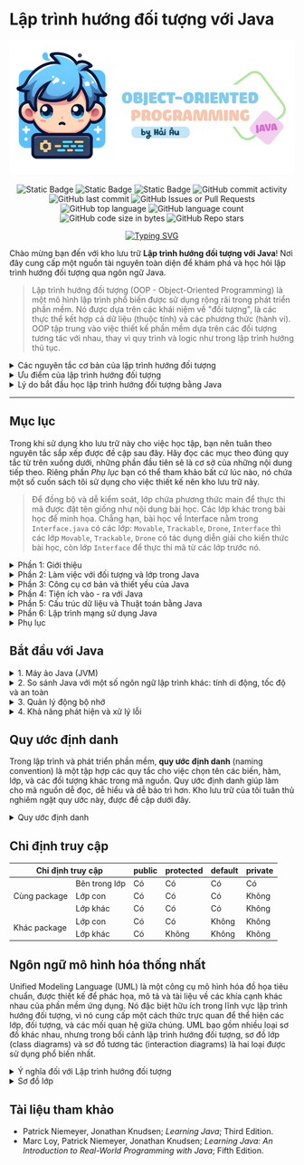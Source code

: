 # Lập trình hướng đối tượng với Java

![intro](images/logo.png)

<p align = "center">
<img alt="Static Badge" src="https://img.shields.io/badge/HUST-course-blue?labelColor=FF6868&color=DCFFB7">
<img alt="Static Badge" src="https://img.shields.io/badge/open_source-for_education-blue?labelColor=365486&color=DCF2F1">
<img alt="Static Badge" src="https://img.shields.io/badge/newbie-learn_to_code-blue?labelColor=6962AD&color=83C0C1">
<img alt="GitHub commit activity" src="https://img.shields.io/github/commit-activity/w/HaiAu2501/Object-oriented-Programming-with-Java?labelColor=FFF5E0&color=8DECB4">
<img alt="GitHub last commit" src="https://img.shields.io/github/last-commit/HaiAu2501/Object-oriented-Programming-with-Java?labelColor=1679AB&color=C5FF95">
<img alt="GitHub Issues or Pull Requests" src="https://img.shields.io/github/issues/HaiAu2501/Object-oriented-Programming-with-Java?labelColor=A34343&color=E9C874">
<img alt="GitHub top language" src="https://img.shields.io/github/languages/top/HaiAu2501/Object-oriented-Programming-with-Java?labelColor=FFD1E3&color=FFFAB7">
<img alt="GitHub language count" src="https://img.shields.io/github/languages/count/HaiAu2501/Object-oriented-Programming-with-Java?labelColor=DD5746&color=FFC470">
<img alt="GitHub code size in bytes" src="https://img.shields.io/github/languages/code-size/HaiAu2501/Object-oriented-Programming-with-Java?labelColor=7AA2E3&color=97E7E1">
<img alt="GitHub Repo stars" src="https://img.shields.io/github/stars/HaiAu2501/Object-oriented-Programming-with-Java?labelColor=4CCD99&color=FFF455">
</p>

<p align = "center">
<a href="https://git.io/typing-svg"><img src="https://readme-typing-svg.demolab.com?font=Fira+Code&pause=1000&center=true&vCenter=true&random=false&width=450&lines=Object-oriented+Programming+with+Java" alt="Typing SVG" /></a>
</p>

Chào mừng bạn đến với kho lưu trữ **Lập trình hướng đối tượng với Java**! Nơi đây cung cấp một nguồn tài nguyên toàn diện để khám phá và học hỏi lập trình hướng đối tượng qua ngôn ngữ Java.

> Lập trình hướng đối tượng (OOP - Object-Oriented Programming) là một mô hình lập trình phổ biến được sử dụng rộng rãi trong phát triển phần mềm. Nó được dựa trên các khái niệm về "đối tượng", là các thực thể kết hợp cả dữ liệu (thuộc tính) và các phương thức (hành vi). OOP tập trung vào việc thiết kế phần mềm dựa trên các đối tượng tương tác với nhau, thay vì quy trình và logic như trong lập trình hướng thủ tục.

<details>

<summary> Các nguyên tắc cơ bản của lập trình hướng đối tượng</summary>
<br/>

Lập trình hướng đối tượng dựa trên 4 nguyên tắc cơ bản, đó là: Đóng gói, Kế thừa, Đa hình, và Trừu tượng hóa. Mỗi nguyên tắc này cung cấp một cách tiếp cận để giải quyết các vấn đề trong phát triển phần mềm và giúp quản lý mã nguồn một cách hiệu quả hơn.

**1. Đóng gói** (Encapsulation): Đây là khái niệm che giấu chi tiết triển khai bên trong của đối tượng, ngăn người dùng trực tiếp truy cập vào dữ liệu bên trong. Đóng gói giúp bảo vệ dữ liệu và hành vi của đối tượng khỏi sự can thiệp không mong muốn và cung cấp một giao diện thống nhất để tương tác với đối tượng.

<details>

<summary>Đoạn mã minh họa</summary>

```java
// Lớp Employee (Nhân viên) chứa các thuộc tính: tên, tuổi, lương
public class Employee {
    // Các biến dữ liệu riêng tư để ngăn chặn truy cập trực tiếp từ bên ngoài lớp
    private String name;
    private int age;
    private double salary;

    // Constructor (hàm tạo) để khởi tạo các giá trị của đối tượng
    public Employee(String name, int age, double salary) {
        this.name = name;
        this.age = age;
        this.salary = salary;
    }

    // Các phương thức getter để truy cập các biến dữ liệu
    public String getName() {
        return name;
    }

    public int getAge() {
        return age;
    }

    public double getSalary() {
        return salary;
    }

    // Các phương thức setter để cập nhật giá trị của các biến dữ liệu
    public void setName(String name) {
        this.name = name;
    }

    public void setAge(int age) {
        this.age = age;
    }

    public void setSalary(double salary) {
        this.salary = salary;
    }
}

// Lớp Main để thực thi mã
public class Main {
    public static void main(String[] args) {
        // Tạo đối tượng của lớp Employee
        Employee emp = new Employee("John Doe", 30, 50000);

        // Truy cập và cập nhật thông qua các phương thức getter và setter
        System.out.println("Employee name: " + emp.getName());
        emp.setSalary(55000);
        System.out.println("Updated salary: " + emp.getSalary());
    }
}
```

Trong ví dụ này, các biến `name`, `age`, và `salary` được đánh dấu là `private`, điều này có nghĩa là chúng không thể được truy cập trực tiếp từ bên ngoài lớp `Employee`. Thay vào đó, các phương thức `getName()`, `getAge()`, `getSalary()`, `setName()`, `setAge()`, và `setSalary()` được cung cấp để truy cập và cập nhật giá trị của các biến này, đảm bảo tính đóng gói.

</details>

**2. Kế thừa** (Inheritance): Kế thừa cho phép một lớp mới kế thừa các thuộc tính và phương thức từ một lớp đã có sẵn. Lớp mới này có thể bổ sung thêm hoặc sửa đổi các thành phần thừa kế để đáp ứng nhu cầu riêng của nó, giúp tái sử dụng và mở rộng mã nguồn một cách hiệu quả.

<details>

<summary>Đoạn mã minh họa</summary>

```java
// Lớp cơ sở (hay lớp cha): Employee
public class Employee {
    private String name;
    private int age;

    // Constructor của lớp Employee
    public Employee(String name, int age) {
        this.name = name;
        this.age = age;
    }

    // Getter và Setter
    public String getName() {
        return name;
    }

    public void setName(String name) {
        this.name = name;
    }

    public int getAge() {
        return age;
    }

    public void setAge(int age) {
        this.age = age;
    }

    // Phương thức để hiển thị thông tin
    public void displayInfo() {
        System.out.println("Name: " + name + ", Age: " + age);
    }
}

// Lớp dẫn xuất (hay lớp con): Manager kế thừa từ Employee
public class Manager extends Employee {
    private double salary;

    // Constructor của lớp Manager
    public Manager(String name, int age, double salary) {
        super(name, age); // Gọi constructor của lớp cơ sở (lớp cha)
        this.salary = salary;
    }

    // Phương thức mới của lớp Manager
    @Override
    public void displayInfo() {
        // Gọi phương thức displayInfo của lớp cơ sở (lớp cha)
        super.displayInfo();
        System.out.println("Salary: " + salary);
    }
}

public class Main {
    public static void main(String[] args) {
        // Tạo đối tượng Manager
        Manager manager = new Manager("Alice Johnson", 42, 75000);
        manager.displayInfo(); // Hiển thị thông tin của Manager
    }
}
```

- Trong ví dụ này:
  - Lớp `Employee` là lớp cơ sở, chứa thông tin cơ bản như tên và tuổi.
  - Lớp `Manager` là lớp dẫn xuất từ `Employee` và bổ sung thêm thuộc tính `salary`.
  - Lớp `Manager` sử dụng từ khóa `extends` để kế thừa từ lớp `Employee`. Constructor của `Manager` gọi `super(name, age)`; để khởi tạo các thuộc tính được kế thừa từ lớp `Employee`.
  - Phương thức `displayInfo()` được ghi đè trong lớp `Manager` để thêm thông tin về mức lương, đồng thời gọi phương thức `displayInfo()` của lớp cơ sở để hiển thị thông tin cơ bản.

</details>

**3. Đa hình** (Polymorphism): Đa hình là khả năng mà theo đó các lớp khác nhau có thể được sử dụng thông qua cùng một giao diện. Phương thức có thể được định nghĩa trong một lớp cơ sở và được thay thế bởi các phương thức có cùng tên trong các lớp dẫn xuất, cho phép các đối tượng được xử lý thông qua giao diện chung mà không cần biết kiểu dữ liệu cụ thể của chúng.

Trong Java, tính đa hình được thể hiện thông qua việc ghi đè phương thức (method overriding) và nạp chồng phương thức (method overloading).

<details>

<summary>Ghi đè phương thức</summary>

```java
class Animal {
    void speak() {
        System.out.println("Animal speaks");
    }
}

// Lớp Dog (chó) kế thừa lớp Animal (động vật)
class Dog extends Animal {
    // Lớp Dog ghi đè phương thức speak() của lớp cha
    @Override
    void speak() {
        System.out.println("Dog barks");
    }
}

// Lớp Cat (mèo) kế thừa lớp Animal (động vật)
class Cat extends Animal {
    // Lớp Dog ghi đè phương thức speak() của lớp cha
    @Override
    void speak() {
        System.out.println("Cat meows");
    }
}

public class Main {
    public static void main(String[] args) {
        Animal myAnimal = new Animal();
        Animal myDog = new Dog();
        Animal myCat = new Cat();

        myAnimal.speak(); // Prints "Animal speaks"
        myDog.speak();    // Prints "Dog barks"
        myCat.speak();    // Prints "Cat meows"
    }
}
```

Trong ví dụ này, phương thức `speak()` được ghi đè trong các lớp `Dog` và `Cat`. Khi gọi phương thức `speak()` trên đối tượng của lớp con, Java xác định phương thức nào sẽ được gọi tại thời điểm chạy, tùy thuộc vào loại đối tượng mà biến tham chiếu đến.

</details>

<details>

<summary>Nạp chồng phương thức</summary>

```java
class Printer {
    // In chuỗi
    void print(String data) {
        System.out.println("String: " + data);
    }

    // In số nguyên
    void print(int data) {
        System.out.println("Integer: " + data);
    }

    // In số thực
    void print(double data) {
        System.out.println("Double: " + data);
    }
}

public class Main {
    public static void main(String[] args) {
        Printer printer = new Printer();

        // Gọi phương thức print nạp chồng
        printer.print("Hello, World!");
        printer.print(123);
        printer.print(98.76);
    }
}
```

- Trong ví dụ này:
  - Lớp `Printer` có ba phiên bản của phương thức `print`, mỗi phiên bản xử lý một kiểu dữ liệu cụ thể: `String`, `int`, và `double`.
  - Mỗi lần gọi phương thức `print`, Java sẽ xác định phiên bản phù hợp dựa trên kiểu dữ liệu của đối số truyền vào.

</details>

<details>

<summary>Triển khai giao diện</summary>

Tính đa hình cũng được thể hiện rất rõ ràng qua cơ chế sử dụng interface. Interface trong Java là một cách để đạt được đa hình ở mức độ cao hơn, cho phép một lớp triển khai (implement) nhiều interface và một interface có thể được triển khai bởi nhiều lớp khác nhau.

Giả sử chúng ta có một interface `CanFly` và hai lớp `Bird` và `Airplane` cả hai đều triển khai interface này:

```java
interface CanFly {
    void fly();
}

class Bird implements CanFly {
    public void fly() {
        System.out.println("The bird flaps its wings to fly.");
    }
}

class Airplane implements CanFly {
    public void fly() {
        System.out.println("The airplane turns on its engines to fly.");
    }
}

public class TestPolymorphism {
    public static void main(String[] args) {
        CanFly myBird = new Bird();
        CanFly myAirplane = new Airplane();

        myBird.fly();        // Output: The bird flaps its wings to fly.
        myAirplane.fly();    // Output: The airplane turns on its engines to fly.
    }
}
```

- Trong ví dụ này:
  - Interface `CanFly` định nghĩa phương thức `fly()` mà không cung cấp phần thân phương thức.
  - Cả `Bird` và `Airplane` đều triển khai phương thức `fly()` theo cách riêng của chúng.
  - Cả hai đối tượng `myBird` và `myAirplane` đều được tham chiếu thông qua kiểu interface `CanFly`, và khi gọi phương thức `fly()`, đa hình cho phép chúng ta không cần quan tâm đến việc đối tượng thuộc lớp nào; chúng ta chỉ biết rằng chúng có thể bay.

</details>

**4. Trừu tượng hóa** (Abstraction): Trừu tượng hóa cho phép lập trình viên tập trung vào những gì một đối tượng làm mà không cần quan tâm đến cách thực hiện. Nó tạo ra một lớp cơ sở mô tả một giao diện tổng quát mà các lớp dẫn xuất sẽ thực thi, đơn giản hóa việc quản lý sự phức tạp của hệ thống.

Trong Java, trừu tượng hóa có thể được thực hiện bằng hai cách:

<details>

<summary>Lớp trừu tượng</summary>

Lớp trừu tượng (Abstract Class) là một lớp không thể tạo đối tượng và có thể chứa phương thức trừu tượng không có phần thân.

```java
abstract class Animal {
    // Phương thức trừu tượng
    abstract void makeSound();

    // Phương thức bình thường
    void breathe() {
        System.out.println("Breathing...");
    }
}

class Dog extends Animal {
    // Triển khai phương thức trừu tượng trong lớp con
    void makeSound() {
        System.out.println("Bark");
    }
}

public class Main {
    public static void main(String[] args) {
        Animal myDog = new Dog();
        myDog.makeSound(); // In ra "Bark"
        myDog.breathe();   // In ra "Breathing..."
    }
}
```

- Trong ví dụ này:
  - `Animal` là một lớp trừu tượng có phương thức trừu tượng `makeSound()`.
  - `Dog` là lớp kế thừa từ `Animal` và phải cung cấp triển khai cụ thể cho phương thức trừu tượng `makeSound()`.

</details>

<details>

<summary>Giao diện</summary>

Giao diện (Interface) chỉ có thể chứa các phương thức trừu tượng mà không có triển khai.

```java
interface Vehicle {
    void start();
    void stop();
}

class Car implements Vehicle {
    public void start() {
        System.out.println("Car starting");
    }

    public void stop() {
        System.out.println("Car stopping");
    }
}

class Bike implements Vehicle {
    public void start() {
        System.out.println("Bike starting");
    }

    public void stop() {
        System.out.println("Bike stopping");
    }
}

public class Main {
    public static void main(String[] args) {
        Vehicle myCar = new Car();
        Vehicle myBike = new Bike();
        
        myCar.start();  // In ra "Car starting"
        myCar.stop();   // In ra "Car stopping"
        myBike.start(); // In ra "Bike starting"
        myBike.stop();  // In ra "Bike stopping"
    }
}
```

Ở đây, `Vehicle` là một interface định nghĩa hai phương thức trừu tượng: `start()` và `stop()`. Các lớp `Car` và `Bike` triển khai interface này và cung cấp triển khai cụ thể cho mỗi phương thức.

</details>

</details>

<details>

<summary>Ưu điểm của lập trình hướng đối tượng</summary>
<br/>

Lập trình hướng đối tượng mang lại nhiều ưu điểm vượt trội trong phát triển phần mềm, giúp nó trở thành một trong những mô hình thiết kế và lập trình chính trong ngành công nghệ thông tin. Dưới đây là những ưu điểm của nó:

- **Tái sử dụng mã**: OOP cho phép lập trình viên sử dụng lại mã nguồn thông qua cơ chế kế thừa. Lớp con có thể kế thừa tính năng từ lớp cha mà không cần phải viết lại mã đó. Điều này giúp giảm bớt lượng công việc lập trình, giảm thiểu các lỗi tiềm ẩn và tăng tốc độ phát triển phần mềm.

- **Dễ dàng bảo trì và sửa lỗi**: Cấu trúc đóng gói trong OOP giúp che giấu chi tiết triển khai, chỉ cung cấp giao diện (interface) cần thiết cho người dùng. Điều này làm cho việc bảo trì và cập nhật hệ thống trở nên dễ dàng hơn, vì thay đổi bên trong một đối tượng không ảnh hưởng tới các đối tượng khác.

- **Mô hình hóa thực tiễn**: OOP cho phép lập trình viên mô hình hóa các thực thể thực tế dưới dạng đối tượng phần mềm, làm cho mã nguồn dễ hiểu và quản lý hơn. Việc sử dụng các đối tượng như là biểu diễn của dữ liệu và hành vi trong thế giới thực giúp phát triển phần mềm trở nên trực quan và gần gũi hơn với người lập trình.

- **Tính mở rộng**: Nhờ vào khả năng kế thừa và đóng gói, OOP dễ dàng mở rộng. Một lớp mới có thể được tạo ra với sự kế thừa từ một hoặc nhiều lớp đã tồn tại mà không làm ảnh hưởng tới những lớp đó. Điều này giúp hệ thống phát triển một cách linh hoạt và thích ứng với nhu cầu mới một cách nhanh chóng.

- **Tính bảo mật**: Đóng gói không chỉ giúp ẩn đi chi tiết triển khai mà còn cung cấp một lớp bảo mật. Dữ liệu bên trong một đối tượng được bảo vệ khỏi sự truy cập trực tiếp từ bên ngoài, đảm bảo tính toàn vẹn và an toàn của dữ liệu.

</details>

<details>

<summary>Lý do bắt đầu học lập trình hướng đối tượng bằng Java</summary>
<br/>

Java là một trong những ngôn ngữ lập trình phổ biến nhất được sử dụng để giảng dạy lập trình hướng đối tượng vì nhiều lý do chính đáng.

- **Java là một ngôn ngữ thuần túy hướng đối tượng**, nghĩa là mọi thứ trong Java đều là đối tượng hoặc lớp. Các khái niệm như kế thừa, đóng gói, đa hình, và trừu tượng hoàn toàn được tích hợp sẵn trong ngôn ngữ. Điều này giúp người học dễ dàng tiếp cận và thực hành các nguyên lý OOP một cách tự nhiên trong quá trình lập trình.

- **Java có cú pháp khá rõ ràng và dễ hiểu.** Cú pháp của Java dựa trên C/C++, nhưng đã loại bỏ một số tính năng phức tạp như con trỏ trực tiếp, làm cho nó trở thành ngôn ngữ lý tưởng để giảng dạy cho người mới bắt đầu. Việc loại bỏ những tính năng phức tạp này giúp người học tập trung vào việc hiểu các khái niệm cốt lõi của OOP mà không bị sa lầy vào các chi tiết khó hiểu.

- **Java là ngôn ngữ độc lập nền tảng**, có thể chạy trên bất kỳ hệ điều hành nào có máy ảo Java (JVM). Điều này có nghĩa là các chương trình Java có thể phát triển và thực thi một cách nhất quán trên các nền tảng khác nhau mà không cần thay đổi mã. Sự linh hoạt này là lý tưởng cho môi trường học tập, nơi sinh viên và giáo viên có thể sử dụng nhiều loại phần cứng và phần mềm.

</details>

---

## Mục lục

Trong khi sử dụng kho lưu trữ này cho việc học tập, bạn nên tuân theo nguyên tắc sắp xếp được đề cập sau đây. Hãy đọc các mục theo đúng quy tắc từ trên xuống dưới, những phần đầu tiên sẽ là cơ sở của những nội dung tiếp theo. Riêng phần *Phụ lục* bạn có thể tham khảo bất cứ lúc nào, nó chứa một số cuốn sách tôi sử dụng cho việc thiết kế nên kho lưu trữ này.

> Để đồng bộ và dễ kiểm soát, lớp chứa phương thức main để thực thi mã được đặt tên giống như nội dung bài học. Các lớp khác trong bài học để minh họa. Chẳng hạn, bài học về Interface nằm trong `Interface.java` có các lớp: `Movable`, `Trackable`, `Drone`, `Interface` thì các lớp `Movable`, `Trackable`, `Drone` có tác dụng diễn giải cho kiến thức bài học, còn lớp `Interface` để thực thi mã từ các lớp trước nó.

<details>
<summary>Phần 1: Giới thiệu</summary>

- [**Bắt đầu với Java**](#bắt-đầu-với-java)
  - Máy ảo Java
  - So sánh Java với một số ngôn ngữ lập trình khác: tính di động, tốc độ và an toàn
  - Quản lý động bộ nhớ
  - Khả năng phát hiện và xử lý lỗi
- [**Naming Convention**](#quy-ước-định-danh)
- [**Unified Modeling Language**](#ngôn-ngữ-mô-hình-hóa-thống-nhất)
- [**The Java Language**](1.%20The%20Java%20Language/)
  - [HelloWorld](1.%20The%20Java%20Language/HelloWorld.java)
  - [HelloJava](1.%20The%20Java%20Language/HelloJava.java)
  - [DataTypes](1.%20The%20Java%20Language/DataTypes.java)
  - [Wrappers](1.%20The%20Java%20Language/Wrappers.java)
  - [Boxing](1.%20The%20Java%20Language/Boxing.java)
  - [Enumerations](1.%20The%20Java%20Language/Enumerations.java)
  - [Arrays](1.%20The%20Java%20Language/Arrays.java)
  - [ArgumentPassing](1.%20The%20Java%20Language/ArgumentPassing.java)
  - [MethodOverloading](1.%20The%20Java%20Language/MethodOverloading.java)
  - [ObjectsInJava](1.%20The%20Java%20Language/ObjectsInJava.java)
  - [InitializerBlock](1.%20The%20Java%20Language/InitializerBlock.java)
  - [ObjectCreation](1.%20The%20Java%20Language/ObjectCreation.java)
  - [ObjectDestruction](1.%20The%20Java%20Language/ObjectDestruction.java)
  - [ThisReference](1.%20The%20Java%20Language/ThisReference.java)

</details>

<details>

<summary>Phần 2: Làm việc với đối tượng và lớp trong Java</summary>

- [**Classes in Java**](2.%20Classes%20in%20Java/)
  - [Subclass](2.%20Classes%20in%20Java/Subclass.java)
  - [Casting](2.%20Classes%20in%20Java/Casting.java)
  - [SuperConstructor](2.%20Classes%20in%20Java/SuperConstructor.java)
  - [Abstract](2.%20Classes%20in%20Java/Abstract.java)
  - [Interface](2.%20Classes%20in%20Java/Interface.java)
  - [Callback](2.%20Classes%20in%20Java/Callback.java)
  - [InterfaceVariables](2.%20Classes%20in%20Java/InterfaceVariables.java)
  - [SubInterface](2.%20Classes%20in%20Java/SubInterface.java)
- **Inner Classes**
  - [NestedClass](2.%20Classes%20in%20Java/NestedClass.java)
  - [InnerClass](2.%20Classes%20in%20Java/InnerClass.java)
  - [AdapterClass](2.%20Classes%20in%20Java/AdapterClass.java)
  - [WithinMethods](2.%20Classes%20in%20Java/WithinMethods.java)
  - [StaticInnerClass](2.%20Classes%20in%20Java/StaticInnerClass.java)
  - [AnonymousInnerClass](2.%20Classes%20in%20Java/AnonymousInnerClass.java)
  - [EventHandling](2.%20Classes%20in%20Java/EventHandling.java)
- **The Object Class**
  - [TheObjectClass](2.%20Classes%20in%20Java/TheObjectClass.java)
  - [Equals](2.%20Classes%20in%20Java/Equals.java)
  - [Hashcode](2.%20Classes%20in%20Java/Hashcode.java)
  - [Clone](2.%20Classes%20in%20Java/Clone.java)
- **The Class Class**
  - [TheClassClass](2.%20Classes%20in%20Java/TheClassClass.java)
  - [Reflection](2.%20Classes%20in%20Java/Reflection.java)
- **Annotations**
  - [Annotations](2.%20Classes%20in%20Java/Annotations.java)
- **Generics**

</details>

<details>

<summary>Phần 3: Công cụ cơ bản và thiết yếu của Java</summary>

- [**Core Ultilities**](3.%20Core%20Ultilities/)
  - [StringTips](3.%20Core%20Ultilities/StringTips.java)
  - [Math](3.%20Core%20Ultilities/Math.java)
  - [Random](3.%20Core%20Ultilities/Random.java)
  - [Time](3.%20Core%20Ultilities/Time.java)
  - [Collections](3.%20Core%20Ultilities/Collections.java)
  - [Iteration](3.%20Core%20Ultilities/Iteration.java)
  - [Properties](3.%20Core%20Ultilities/Properties.java)
  - [LoggingAPI](3.%20Core%20Ultilities/LoggingAPI.java)

</details>

<details>

<summary>Phần 4: Tiện ích vào - ra với Java</summary>

- [**IO Facilities**](4.%20IO%20Facilities/)
  - Streams
  - Pipes
  - Files
  - DataCompression
  - Buffers

</details>

<details>

<summary>Phần 5: Cấu trúc dữ liệu và Thuật toán bằng Java</summary>

> Mục này gần như cùng thứ tự với kho lưu trữ của tôi: [**Cấu trúc dữ liệu và Thuật toán sử dụng C/C++**](https://github.com/HaiAu2501/Data-Structures-and-Algorithms-using-C), chỉ khác là được viết bằng ngôn ngữ Java. Sẽ có một số khác biệt giữa hai ngôn ngữ, bạn đọc có thể tự đối chiếu chúng.

- **Tuần 1: Làm quen với Java**
  - [SumTwoInts](5.%20Data%20Structures%20and%20Algorithms/SumTwoInts.java)
  - [SumOfArray](5.%20Data%20Structures%20and%20Algorithms/SumOfArray.java)
  - [MaxSubarray](5.%20Data%20Structures%20and%20Algorithms/MaxSubarray.java)
- **Tuần 2: Thuật toán Đệ quy & Thuật toán Quay lui**
- **Tuần 3: Thuật toán Nhánh cận & Thuật toán Tham lam**
- **Tuần 4: Thuật toán Quy hoạch động**
- **Tuần 5: Ngăn xếp & Hàng đợi**

</details>

<details>

<summary>Phần 6: Lập trình mạng sử dụng Java</summary>

</details>

<details>

<summary>Phụ lục</summary>

- [**Chỉ định truy cập**](#chỉ-định-truy-cập)
- [**Tài liệu tham khảo**](#tài-liệu-tham-khảo)
- [**Tải xuống tài liệu tham khảo**](documents)
- [**Dự án của tôi**](.projects)
  - [**TicTacToe**](.projects/TicTacToe.java)

</details>

## Bắt đầu với Java

<details>

<summary>1. Máy ảo Java (JVM)</summary>
<br/>

Java vừa là ngôn ngữ lập trình vừa được **biên dịch** (complied) vừa được **thông dịch** (interpreted). Trong Java, mã nguồn được biên dịch thành bytecode, đó là các chỉ thị nhị phân đơn giản hoạt động như mã máy cho máy tính. Tuy nhiên, khác với C hay C++, bytecode của Java không phải là mã máy bản địa cho bất kỳ loại vi xử lý cụ thể nào mà là cho một máy ảo Java (JVM), một nền tảng chung cho mọi hệ thống.

Bytecode này sau đó được máy ảo Java thông dịch và thực thi như thể nó là mã máy bản địa. JVM hoạt động giống như một hệ điều hành thực sự trong việc quản lý bộ nhớ và xử lý các lệnh, đảm bảo an toàn và di động của mã. Mọi đặc điểm của ngôn ngữ Java đều được định nghĩa rõ ràng, không phụ thuộc vào hệ thống nền tảng cụ thể nào, giúp Java có khả năng chạy đồng nhất trên nhiều nền tảng khác nhau mà không cần chỉnh sửa mã.

JVM cung cấp một môi trường thực thi an toàn, nơi nó thực hiện các chức năng tương tự như một hệ điều hành. Nó quản lý bộ nhớ, thực thi các lệnh dựa trên ngăn xếp, và xử lý các kiểu dữ liệu nguyên thủy. Việc này giảm thiểu các rủi ro bảo mật và tăng tính ổn định của ứng dụng.

</details>

<details>

<summary>2. So sánh Java với một số ngôn ngữ lập trình khác: tính di động, tốc độ và an toàn</summary>
<br/>

Dù có vẻ ngoài tương tự như C và C++ về cú pháp, Java không phải là hậu duệ trực tiếp của C hay là phiên bản tiếp theo của C++. Java có nhiều điểm chung với các ngôn ngữ động như Smalltalk và Lisp hơn là với C. Sự giống nhau chỉ dừng lại ở cú pháp bên ngoài như sử dụng nhiều dấu ngoặc nhọn và dấu chấm phẩy. Java thừa hưởng triết lý của C về một ngôn ngữ tốt nên gọn nhẹ, dễ nhớ nhưng lại mở rộng vốn từ vựng qua các gói lớp Java.

Ngôn ngữ kịch bản như Perl, Python và Ruby rất phổ biến vì chúng phù hợp cho các ứng dụng an toàn, được kết nối mạng. Tuy nhiên, hầu hết các ngôn ngữ kịch bản không được thiết kế cho lập trình quy mô lớn nghiêm túc. Chúng thường không phù hợp cho các dự án lớn hay phức tạp vì cấu trúc chương trình lỏng lẻo và hệ thống kiểu dữ liệu đơn giản.

Java cung cấp một nền tảng an toàn để phát triển các framework cấp cao hơn và thậm chí là các ngôn ngữ khác, kết hợp sự đơn giản và tính năng của Java cho phép phát triển nhanh chóng và dễ dàng thay đổi ứng dụng. Java cũng đã học hỏi từ các tính năng của Smalltalk và cải tiến chúng, đặc biệt là trong việc sử dụng bộ kiểm tra bytecode để đảm bảo tính chính xác của mã Java biên dịch, giúp nâng cao hiệu suất và đảm bảo an toàn hơn so với Smalltalk.

Java được thiết kế để là một ngôn ngữ an toàn, không chỉ chống lại các lỗi phần mềm mà còn các vấn đề thường gặp trong thiết kế và lập trình. Java cung cấp nhiều lớp bảo vệ, từ kiểm tra an toàn của mã trước khi chạy cho đến cách thức mà trình tải lớp (class loader), một cơ chế tải bytecode của trình thông dịch Java, tạo ra một "bức tường" xung quanh các lớp không đáng tin cậy. Những tính năng này là nền tảng cho các chính sách bảo mật cấp cao, cho phép hoặc không cho phép các loại hoạt động khác nhau trên từng ứng dụng.

Java bắt đầu từ một "tấm bảng trắng" và do đó có thể tránh được những tính năng phức tạp hoặc gây tranh cãi có trong các ngôn ngữ khác. Ví dụ, Java không cho phép lập trình viên tái định nghĩa các toán tử (như + hay -), không có tiền xử lý mã nguồn như macros hay #define statements, những thứ thường được dùng trong các ngôn ngữ khác để hỗ trợ sự phụ thuộc vào nền tảng.

Java cũng cung cấp một cấu trúc gói (package) rõ ràng để tổ chức các tệp lớp, giúp trình biên dịch xử lý một số chức năng của công cụ make truyền thống một cách hiệu quả. Mọi thông tin kiểu dữ liệu đều được bảo toàn trong các lớp Java đã biên dịch, không cần tới các tệp tiêu đề nguồn thừa như trong C/C++. Điều này khiến mã Java dễ đọc và ít cần đến ngữ cảnh hơn.

Java chỉ hỗ trợ kế thừa đơn (mỗi lớp chỉ có một lớp "cha" duy nhất) nhưng cho phép kế thừa nhiều giao diện (interface). Giao diện trong Java, tương tự như lớp trừu tượng trong C++, xác định hành vi của một đối tượng mà không định nghĩa thực thi của nó. Đây là một cơ chế mạnh mẽ cho phép nhà phát triển định nghĩa một "hợp đồng" về hành vi của đối tượng mà có thể được sử dụng và tham chiếu một cách độc lập với bất kỳ thực thi đối tượng cụ thể nào.

</details>

<details>

<summary>3. Quản lý động bộ nhớ</summary>
<br/>

Java loại bỏ việc sử dụng con trỏ có thể tham chiếu tới bất kỳ khu vực bộ nhớ nào và thêm vào thu gom rác tự động cùng mảng cấp cao. Những tính năng này giúp loại bỏ nhiều vấn đề liên quan đến an toàn, khả năng chuyển đổi và tối ưu hóa mà các ngôn ngữ khác thường gặp phải. Trong Java, các đối tượng không còn được sử dụng sẽ tự động được thu hồi bộ nhớ, giảm thiểu lỗi do quản lý bộ nhớ thủ công.

Java không sử dụng con trỏ theo nghĩa truyền thống mà thay vào đó là các tham chiếu, định kiểu chặt chẽ và an toàn hơn. Các đối tượng trong Java, ngoại trừ các kiểu nguyên thủy, được truy cập qua tham chiếu. Điều này cho phép xây dựng các cấu trúc dữ liệu phức tạp một cách an toàn về kiểu dữ liệu mà không có rủi ro liên quan đến con trỏ trong C/C++.

</details>

<details>

<summary>4. Khả năng phát hiện và xử lý lỗi</summary>
<br/>

Java được thiết kế để xử lý lỗi một cách thông minh và hiệu quả, nhờ vào cơ chế quản lý ngoại lệ mạnh mẽ. Trong Java, các lỗi không chỉ được bắt và xử lý tại một nơi cụ thể trong chương trình thông qua khối mã "catch", mà còn được đóng gói thành các đối tượng ngoại lệ. Mỗi đối tượng này mang thông tin về nguyên nhân gây ra lỗi, giúp lập trình viên dễ dàng hiểu và xử lý lỗi một cách chính xác. Trình biên dịch Java đòi hỏi phương thức phải tuyên bố các ngoại lệ mà nó có thể phát sinh, hoặc là phải tự xử lý chúng ngay lập tức. Điều này giúp đưa thông tin lỗi lên cùng mức độ quan trọng với các thông tin khác như kiểu dữ liệu trả về hay tham số của phương thức. Qua đó, khi lập trình, bạn có thể dự đoán và chuẩn bị sẵn sàng cho các tình huống có thể xảy ra, đảm bảo rằng ứng dụng của bạn sẽ hoạt động ổn định và an toàn hơn.

</details>

## Quy ước định danh

Trong lập trình và phát triển phần mềm, **quy ước định danh** (naming convention) là một tập hợp các quy tắc cho việc chọn tên các biến, hàm, lớp, và các đối tượng khác trong mã nguồn. Quy ước định danh giúp làm cho mã nguồn dễ đọc, dễ hiểu và dễ bảo trì hơn. Kho lưu trữ của tôi tuân thủ nghiêm ngặt quy ước này, được đề cập dưới đây.

<details>

<summary>Quy ước định danh</summary>
<ol>

<li><b>Lớp (Class) và Giao diện (Interface):</b></li>

- *Lớp:* Tên lớp luôn bắt đầu bằng chữ cái in hoa (PascalCase). Nếu tên lớp bao gồm nhiều từ, mỗi từ cũng phải bắt đầu bằng chữ cái in hoa. Ví dụ: `Student`, `Car`, `ColorChooser`.

- *Giao diện:* Giống như class, tên interface cũng sử dụng PascalCase. Thường thì tên interface sẽ bắt đầu bằng các chữ cái viết hoa như `I` hoặc sử dụng các hậu tố/suffix như `able` hoặc `ible` để mô tả tính năng, chẳng hạn như `Runnable`, `Accessible`.

<li><b>Phương thức (Method)/Hàm (Function) và Biến (Variable):</b></li>

- Tên phương thức luôn bắt đầu bằng chữ thường và theo sau là camelCase. Tên phương thức thường là các động từ hoặc cụm động từ mô tả hành động mà phương thức đó thực hiện. Ví dụ: `getName()`, `calculateTotalWidth()`.

- Tên biến cũng nên bắt đầu bằng chữ thường và theo sau là camelCase. Tên biến nên rõ ràng và mô tả được giá trị mà chúng đại diện. Ví dụ: `height`, `numberOfStudents`.

<li><b>Gói (Package)</b></li>

- Tên gói nên được viết thường hoàn toàn để tránh xung đột với tên lớp và interface.

</ol>

Một ví dụ về lớp `Dog`:

```java
package com.example.animals;

/**
 * A generic Dog class that can be used as a base class for specific breeds.
 */
public class Dog {
    private String name;
    private int age;

    /**
     * Constructor for Dog class.
     *
     * @param name The name of the dog.
     * @param age The age of the dog.
     */
    public Dog(String name, int age) {
        this.name = name;
        this.age = age;
    }

    /**
     * Returns the name of the dog.
     *
     * @return The name of the dog.
     */
    public String getName() {
        return name;
    }

    /**
     * Sets the name of the dog.
     *
     * @param name New name for the dog.
     */
    public void setName(String name) {
        this.name = name;
    }

    /**
     * Returns the age of the dog.
     *
     * @return The age of the dog.
     */
    public int getAge() {
        return age;
    }

    /**
     * Sets the age of the dog.
     *
     * @param age New age for the dog.
     */
    public void setAge(int age) {
        this.age = age;
    }

    /**
     * Provides a string representation of the dog.
     *
     * @return A string describing the dog's details.
     */
    @Override
    public String toString() {
        return "Dog[name=" + name + ", age=" + age + "]";
    }
}
```

</details>

## Chỉ định truy cập

<div align="center">
<table class="tg">
<thead>
  <tr>
    <th class="tg-c3ow" colspan="2">Chỉ định truy cập</th>
    <th class="tg-c3ow">public</th>
    <th class="tg-c3ow">protected</th>
    <th class="tg-c3ow">default</th>
    <th class="tg-c3ow">private</th>
  </tr>
</thead>
<tbody>
  <tr>
    <td class="tg-lboi" rowspan="3">Cùng package<br></td>
    <td class="tg-0pky">Bên trong lớp</td>
    <td class="tg-c3ow">Có</td>
    <td class="tg-c3ow">Có</td>
    <td class="tg-c3ow">Có</td>
    <td class="tg-c3ow">Có</td>
  </tr>
  <tr>
    <td class="tg-0pky">Lớp con</td>
    <td class="tg-c3ow">Có</td>
    <td class="tg-c3ow">Có</td>
    <td class="tg-c3ow">Có</td>
    <td class="tg-7btt">Không</td>
  </tr>
  <tr>
    <td class="tg-0pky">Lớp khác</td>
    <td class="tg-c3ow">Có</td>
    <td class="tg-c3ow">Có</td>
    <td class="tg-c3ow">Có</td>
    <td class="tg-7btt">Không</td>
  </tr>
  <tr>
    <td class="tg-lboi" rowspan="2">Khác package</td>
    <td class="tg-0pky">Lớp con</td>
    <td class="tg-c3ow">Có</td>
    <td class="tg-c3ow">Có</td>
    <td class="tg-7btt">Không</td>
    <td class="tg-7btt">Không</td>
  </tr>
  <tr>
    <td class="tg-0pky">Lớp khác</td>
    <td class="tg-c3ow">Có</td>
    <td class="tg-7btt">Không</td>
    <td class="tg-7btt">Không</td>
    <td class="tg-7btt">Không</td>
  </tr>
</tbody>
</table>
</div>

## Ngôn ngữ mô hình hóa thống nhất

Unified Modeling Language (UML) là một công cụ mô hình hóa đồ họa tiêu chuẩn, được thiết kế để phác họa, mô tả và tài liệu về các khía cạnh khác nhau của phần mềm ứng dụng. Nó đặc biệt hữu ích trong lĩnh vực lập trình hướng đối tượng, vì nó cung cấp một cách thức trực quan để thể hiện các lớp, đối tượng, và các mối quan hệ giữa chúng. UML bao gồm nhiều loại sơ đồ khác nhau, nhưng trong bối cảnh lập trình hướng đối tượng, sơ đồ lớp (class diagrams) và sơ đồ tương tác (interaction diagrams) là hai loại được sử dụng phổ biến nhất.

<details>

<summary>Ý nghĩa đối với Lập trình hướng đối tượng</summary>

- UML cho phép lập trình viên mô tả cấu trúc của hệ thống bằng cách sử dụng sơ đồ lớp. Sơ đồ này thể hiện các lớp trong hệ thống, các thuộc tính, phương thức của chúng, và quan trọng nhất là mối quan hệ giữa các lớp như kế thừa, liên kết, tổng hợp và kết hợp. Điều này giúp lập trình viên hiểu và thiết kế hệ thống một cách hệ thống hơn.

- Một khi sơ đồ UML đã được hoàn thiện, nó có thể dùng như là cơ sở để viết mã nguồn. Trong OOP, việc chuyển từ sơ đồ lớp sang mã nguồn (thường là Java, C#, hay C++) là khá trực tiếp, do sự tương đồng giữa các khái niệm mô tả trong UML và cấu trúc lớp trong các ngôn ngữ lập trình này.

- UML giúp định nghĩa rõ ràng các mối quan hệ giữa các đối tượng, làm nổi bật cách thức giao tiếp và tương tác giữa chúng qua sơ đồ tương tác như sơ đồ tuần tự (sequence diagrams) và sơ đồ cộng tác (collaboration diagrams). Điều này giúp lập trình viên hiểu được luồng dữ liệu và kiểm soát trong ứng dụng.

- Trước khi bắt đầu viết mã, UML giúp nhóm phát triển có thể phát hiện và sửa chữa những vấn đề về thiết kế. Sự thống nhất trong cách sử dụng UML còn giúp các thành viên trong nhóm dễ dàng hiểu ý tưởng của nhau, từ đó tăng hiệu quả phối hợp làm việc.

- UML cung cấp tài liệu đầy đủ cho phần mềm, điều này rất hữu ích trong giai đoạn bảo trì và nâng cấp phần mềm. Một sơ đồ UML tốt có thể giúp người mới tham gia dự án nắm bắt nhanh chóng cấu trúc và chức năng của hệ thống.

</details>

<details>

<summary>Sơ đồ lớp</summary>

Class Diagram (Sơ đồ lớp) là một trong những loại sơ đồ được sử dụng trong UML và nó đóng một vai trò quan trọng trong việc mô hình hóa hệ thống phần mềm. Class Diagram cung cấp một cái nhìn tổng quát về cấu trúc của một ứng dụng bằng cách hiển thị các lớp của hệ thống, các thuộc tính và phương thức của chúng, và mối quan hệ giữa các lớp đó. Các mối quan hệ này có thể bao gồm: liên kết (association), kế thừa (inheritance), thực thi (realization), phụ thuộc (dependency), kết tập (aggregation), tổng hợp (composition).

### 1. Ký hiệu lớp

Một lớp đại diện cho một khái niệm bao gồm trạng thái (thuộc tính) và hành vi (phương thức). Mỗi thuộc tính có một kiểu. Mỗi phương thức có một chữ ký. Tên lớp là thông tin bắt buộc duy nhất.

- Tên Lớp: Tên của lớp xuất hiện trong phần đầu tiên.
- Thuộc tính Lớp:
  - Các thuộc tính được hiển thị trong phần thứ hai.
  - Kiểu thuộc tính được hiển thị sau dấu hai chấm.
  - Các thuộc tính tương ứng với các biến thành viên (các thành viên dữ liệu) trong mã.
- Phương thức Lớp (Các phương thức):
  - Các phương thức được hiển thị trong phần thứ ba. Đây là các dịch vụ mà lớp cung cấp.
  - Kiểu trả về của phương thức được hiển thị sau dấu hai chấm ở cuối chữ ký phương thức.
  - Kiểu trả về của các tham số phương thức được hiển thị sau dấu hai chấm theo sau tên tham số. Các phương thức tương ứng với các phương thức lớp trong mã.

Xét ví dụ sau:

<div align = "center">

![Minh họa 1](images/01.png)

</div>

Sơ đồ UML này tương ứng với class `Animal` trong mã như sau:

```java
public class Animal {
    // Các thuộc tính của lớp
    public String name; // Biến thành viên công khai cho tên
    private int age;     // Biến thành viên riêng tư cho tuổi
    private String species; // Biến thành viên riêng tư cho loài

    // Phương thức getter cho thuộc tính name
    public String getName() {
        return name;
    }

    // Phương thức setter cho thuộc tính name
    public void setName(String name) {
        this.name = name;
    }
}
```

### 2. Ký hiệu khả năng truy cập

Các ký hiệu `+`, `-` và `#` đặt trước tên thuộc tính và phương thức trong một lớp biểu thị mức độ khả năng truy cập của thuộc tính và phương thức đó. Cụ thể:

- Dấu `+` biểu thị thuộc tính hoặc phương thức công khai (public).
- Dấu `-` biểu thị thuộc tính hoặc phương thức riêng tư (private).
- Dấu `#` biểu thị thuộc tính hoặc phương thức bảo vệ (protected).
- Nếu không có ký hiệu gì, thì là mặc định (default).

### 3. Ký hiệu quan hệ giữa các lớp

<div align = "center">

![Minh họa 2](images/02.png)

</div>

- Liên kết (Association) là mối quan hệ giữa hai lớp mà trong đó các đối tượng của một lớp kết nối với các đối tượng của lớp kia. Quan hệ này có thể là một chiều hoặc hai chiều.
- Kế thừa (Inheritance) là quan hệ mà một lớp (lớp con) kế thừa các thuộc tính và phương thức từ một lớp khác (lớp cha). Lớp con cũng có thể thêm hoặc ghi đè các phương thức và thuộc tính của lớp cha.
- Thực thi (Realization) là mối quan hệ giữa một lớp và một interface, nơi lớp đảm nhận trách nhiệm triển khai tất cả các phương thức được định nghĩa trong interface đó. Nếu có một interface `Flyable` có phương thức `fly()`, lớp `Bird` có thể thực thi interface này bằng cách triển khai phương thức `fly()`.
- Phụ thuộc (Dependency) xảy ra khi một lớp sử dụng một lớp khác; ví dụ, như là tham số trong một phương thức. Sự thay đổi trong lớp được sử dụng có thể ảnh hưởng đến lớp sử dụng.
- Kết tập (Aggregation) là một dạng đặc biệt của liên kết, mô tả mối quan hệ "có một" (has-a) nhưng không bắt buộc, và các đối tượng tồn tại độc lập với nhau. Một lớp `School` có thể có nhiều đối tượng của lớp `Teacher`, nhưng các giáo viên vẫn tồn tại độc lập với trường học.
- Tổng hợp (Composition) cũng là một dạng đặc biệt của liên kết, thể hiện mối quan hệ "chứa" (contains) giữa các đối tượng, trong đó đối tượng con không tồn tại độc lập khi đối tượng cha bị hủy. Lớp `House` có thể chứa nhiều đối tượng của lớp `Room`. Khi đối tượng `House` bị hủy, các `Room` cũng sẽ bị hủy theo.

Xét ví dụ sau đây:

<div align = "center">

![Minh họa 3](images/03.png)

</div>

Triển khai sơ đồ UML này trong Java như sau:

```java
public class Person {
    private String name;
    private int age;
    private Address address; // Liên kết sử dụng lớp Address

    public Person(String name, int age, Address address) {
        this.name = name;
        this.age = age;
        this.address = address;
    }

    // Getter và Setter cho các thuộc tính
    public String getName() {
        return name;
    }

    public void setName(String name) {
        this.name = name;
    }

    public int getAge() {
        return age;
    }

    public void setAge(int age) {
        this.age = age;
    }

    public Address getAddress() {
        return address;
    }

    public void setAddress(Address address) {
        this.address = address;
    }
}

// Định nghĩa lớp Student kế thừa từ Person
public class Student extends Person {
    public Student(String name, int age, Address address) {
        super(name, age, address);
    }
}

// Định nghĩa lớp Teacher kế thừa từ Person
public class Teacher extends Person {
    public Teacher(String name, int age, Address address) {
        super(name, age, address);
    }
}

// Định nghĩa lớp Staff kế thừa từ Person
public class Staff extends Person {
    public Staff(String name, int age, Address address) {
        super(name, age, address);
    }
}

// Định nghĩa lớp Address
public class Address {
    private String street;
    private String city;
    private String country;

    public Address(String street, String city, String country) {
        this.street = street;
        this.city = city;
        this.country = country;
    }

    // Getter và Setter cho các thuộc tính
    public String getStreet() {
        return street;
    }

    public void setStreet(String street) {
        this.street = street;
    }

    public String getCity() {
        return city;
    }

    public void setCity(String city) {
        this.city = city;
    }

    public String getCountry() {
        return country;
    }

    public void setCountry(String country) {
        this.country = country;
    }
}

// Định nghĩa lớp Department chứa Teacher và Course
public class Department {
    private String name;
    private List<Teacher> teachers; // Aggregation
    private List<Course> courses; // Composition

    public Department(String name) {
        this.name = name;
        this.teachers = new ArrayList<>();
        this.courses = new ArrayList<>();
    }

    // Phương thức thêm giáo viên và khóa học
    public void addTeacher(Teacher teacher) {
        teachers.add(teacher);
    }

    public void addCourse(Course course) {
        courses.add(course);
    }
}

// Định nghĩa lớp Course
public class Course {
    private String courseName;
    private List<Teacher> teachers; // Association

    public Course(String courseName) {
        this.courseName = courseName;
        this.teachers = new ArrayList<>();
    }

    public void addTeacher(Teacher teacher) {
        teachers.add(teacher);
    }
}

// Định nghĩa interface Maintainable
public interface Maintainable {
    void maintain();
}

// Định nghĩa lớp School
public class School implements Maintainable {
    private String name;
    private List<Department> departments; // Composition

    public School(String name) {
        this.name = name;
        this.departments = new ArrayList<>();
    }

    public void addDepartment(Department department) {
        departments.add(department);
    }

    // Triển khai phương thức từ interface Maintainable
    @Override
    public void maintain() {
        System.out.println("Maintaining the school facilities...");
        // Logic bảo trì cơ sở vật chất có thể được thực hiện ở đây
    }
}
```

</details>

## Tài liệu tham khảo

- Patrick Niemeyer, Jonathan Knudsen; *Learning Java*; Third Edition.
- Marc Loy, Patrick Niemeyer, Jonathan Knudsen; *Learning Java: An Introduction to Real-World Programming with Java*; Fifth Edition.
